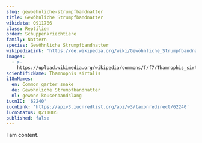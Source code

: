 ```yaml
---
slug: gewoehnliche-strumpfbandnatter
title: Gewöhnliche Strumpfbandnatter
wikidata: Q911786
class: Reptilien
order: Schuppenkriechtiere
family: Nattern
species: Gewöhnliche Strumpfbandnatter
wikipediaLink: 'https://de.wikipedia.org/wiki/Gewöhnliche_Strumpfbandnatter'
images:
  - >-
    https://upload.wikimedia.org/wikipedia/commons/f/f7/Thamnophis_sirtalis_sirtalis_Wooster.jpg
scientificName: Thamnophis sirtalis
i18nNames:
  en: Common garter snake
  de: Gewöhnliche Strumpfbandnatter
  nl: gewone kousenbandslang
iucnID: '62240'
iucnLink: 'https://apiv3.iucnredlist.org/api/v3/taxonredirect/62240'
iucnStatus: Q211005
published: false
---
```


I am content.
